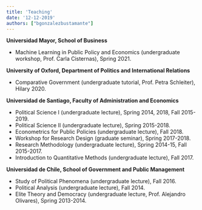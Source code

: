 ```yaml
---
title: 'Teaching'
date: '12-12-2019'
authors: ["bgonzalezbustamante"]
---
```


**Universidad Mayor, School of Business**

* Machine Learning in Public Policy and Economics (undergraduate workshop, Prof. Carla Cisternas), Spring 2021.

**University of Oxford, Department of Politics and International Relations**

* Comparative Government (undergraduate tutorial, Prof. Petra Schleiter), Hilary 2020.

**Universidad de Santiago,  Faculty of Administration and Economics**

* Political Science I (undergraduate lecture), Spring 2014, 2018, Fall 2015-2019.
* Political Science II (undergraduate lecture), Spring 2015-2018.
* Econometrics for Public Policies (undergraduate lecture), Fall 2018.
* Workshop for Research Design (graduate seminar), Spring 2017-2018.
* Research Methodology (undergraduate lecture), Spring 2014-15, Fall 2015-2017.
* Introduction to Quantitative Methods (undergraduate lecture), Fall 2017.

**Universidad de Chile, School of Government and Public Management**

* Study of Political Phenomena (undergraduate lecture), Fall 2016.
* Political Analysis (undergraduate lecture), Fall 2014.
* Elite Theory and Democracy (undergraduate lecture, Prof. Alejandro Olivares), Spring 2013-2014.
